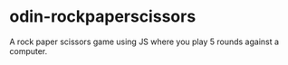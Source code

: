 # odin-rockpaperscissors

A rock paper scissors game using JS where you play 5 rounds against a computer.  